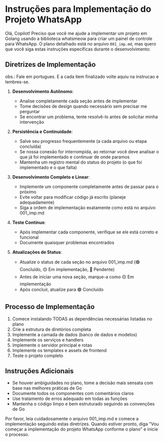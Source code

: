 # Instruções para Implementação do Projeto WhatsApp

Olá, Copilot! Preciso que você me ajude a implementar um projeto em Golang usando a biblioteca whatsmeow para criar um painel de controle para WhatsApp. O plano detalhado está no arquivo `001_imp.md`, mas quero que você siga estas instruções específicas durante o desenvolvimento:

## Diretrizes de Implementação

obs.: Fale em portugues. E a cada item finalizado volte aquiu na instrucao e lembres-se.

1. **Desenvolvimento Autônomo**:
   - Analise completamente cada seção antes de implementar
   - Tome decisões de design quando necessário sem precisar me perguntar
   - Se encontrar um problema, tente resolvê-lo antes de solicitar minha intervenção

2. **Persistência e Continuidade**:
   - Salve seu progresso frequentemente (a cada arquivo ou etapa concluída)
   - Se nossa conexão for interrompida, ao retornar você deve analisar o que já foi implementado e continuar de onde paramos
   - Mantenha um registro mental do status do projeto (o que foi implementado e o que falta)

3. **Desenvolvimento Completo e Linear**:
   - Implemente um componente completamente antes de passar para o próximo
   - Evite voltar para modificar código já escrito (planeje adequadamente)
   - Siga a ordem de implementação exatamente como está no arquivo 001_imp.md

4. **Teste Contínuo**:
   - Após implementar cada componente, verifique se ele está correto e funcional
   - Documente quaisquer problemas encontrados

5. **Atualizações de Status**:
   - Atualize o status de cada seção no arquivo 001_imp.md (🟢 Concluído, 🟡 Em implementação, 🔴 Pendente)
   - Antes de iniciar uma nova seção, marque-a como 🟡 Em implementação
   - Após concluir, atualize para 🟢 Concluído

## Processo de Implementação

1. Comece instalando TODAS as dependências necessárias listadas no plano
2. Crie a estrutura de diretórios completa
3. Implemente a camada de dados (banco de dados e modelos)
4. Implemente os serviços e handlers
5. Implemente o servidor principal e rotas
6. Implemente os templates e assets de frontend
7. Teste o projeto completo

## Instruções Adicionais

- Se houver ambiguidades no plano, tome a decisão mais sensata com base nas melhores práticas de Go
- Documente todos os componentes com comentários claros
- Use tratamento de erros adequado em todas as funções
- Mantenha o código limpo e bem estruturado seguindo as convenções de Go

Por favor, leia cuidadosamente o arquivo 001_imp.md e comece a implementação seguindo estas diretrizes. Quando estiver pronto, diga "Vou começar a implementação do projeto WhatsApp conforme o plano" e inicie o processo.
